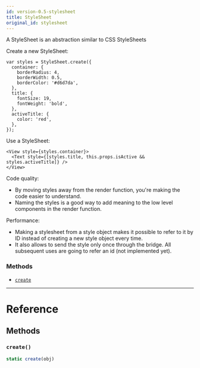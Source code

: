 ```yaml
---
id: version-0.5-stylesheet
title: StyleSheet
original_id: stylesheet
---
```


A StyleSheet is an abstraction similar to CSS StyleSheets

Create a new StyleSheet:

```
var styles = StyleSheet.create({
  container: {
    borderRadius: 4,
    borderWidth: 0.5,
    borderColor: '#d6d7da',
  },
  title: {
    fontSize: 19,
    fontWeight: 'bold',
  },
  activeTitle: {
    color: 'red',
  },
});
```

Use a StyleSheet:

```
<View style={styles.container}>
  <Text style={[styles.title, this.props.isActive && styles.activeTitle]} />
</View>
```

Code quality:

 - By moving styles away from the render function, you're making the code
 easier to understand.
 - Naming the styles is a good way to add meaning to the low level components
 in the render function.

Performance:

 - Making a stylesheet from a style object makes it possible to refer to it
by ID instead of creating a new style object every time.
 - It also allows to send the style only once through the bridge. All
subsequent uses are going to refer an id (not implemented yet).


### Methods

- [`create`](stylesheet.md#create)




---

# Reference

## Methods

### `create()`

```javascript
static create(obj)
```



